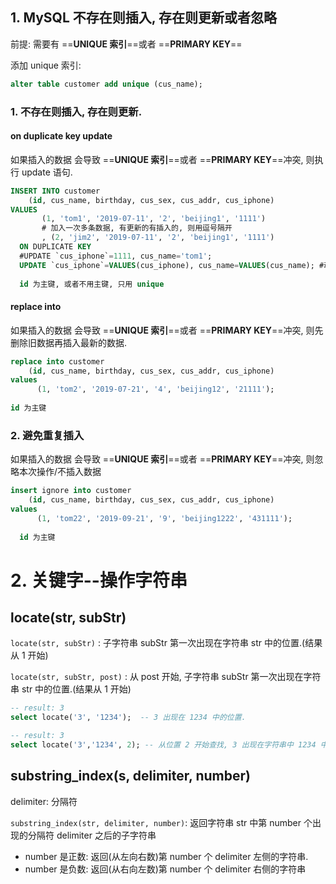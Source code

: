 ## 1. MySQL 不存在则插入, 存在则更新或者忽略

前提: 需要有 ==**UNIQUE 索引**==或者 ==**PRIMARY KEY**==



添加 unique 索引: 

```SQL
alter table customer add unique (cus_name);
```



### 1. 不存在则插入, 存在则更新.

#### on duplicate key update

如果插入的数据 会导致  ==**UNIQUE 索引**==或者 ==**PRIMARY KEY**==冲突, 则执行 update 语句.

```SQL
INSERT INTO customer
    (id, cus_name, birthday, cus_sex, cus_addr, cus_iphone)
VALUES
       (1, 'tom1', '2019-07-11', '2', 'beijing1', '1111')
       # 加入一次多条数据, 有更新的有插入的, 则用逗号隔开
       , (2, 'jim2', '2019-07-11', '2', 'beijing1', '1111')
  ON DUPLICATE KEY
  #UPDATE `cus_iphone`=1111, cus_name='tom1';
  UPDATE `cus_iphone`=VALUES(cus_iphone), cus_name=VALUES(cus_name); #动态, 会被修改为对应上边的值
  
  id 为主键, 或者不用主键, 只用 unique
```



#### replace into

如果插入的数据 会导致  ==**UNIQUE 索引**==或者 ==**PRIMARY KEY**==冲突, 则先删除旧数据再插入最新的数据.

```sql
replace into customer
    (id, cus_name, birthday, cus_sex, cus_addr, cus_iphone)
values
      (1, 'tom2', '2019-07-21', '4', 'beijing12', '21111');
      
id 为主键
```



### 2. 避免重复插入

如果插入的数据 会导致  ==**UNIQUE 索引**==或者 ==**PRIMARY KEY**==冲突, 则忽略本次操作/不插入数据

```sql
insert ignore into customer
    (id, cus_name, birthday, cus_sex, cus_addr, cus_iphone)
values
      (1, 'tom22', '2019-09-21', '9', 'beijing1222', '431111');
      
  id 为主键
```



# 2. 关键字--操作字符串

## locate(str, subStr)

`locate(str, subStr)` : 子字符串 subStr 第一次出现在字符串 str 中的位置.(结果从 1 开始)

`locate(str, subStr, post)` : 从 post 开始, 子字符串 subStr 第一次出现在字符串 str 中的位置.(结果从 1 开始)

```sql
-- result: 3
select locate('3', '1234');  -- 3 出现在 1234 中的位置.

-- result: 3
select locate('3','1234', 2); -- 从位置 2 开始查找, 3 出现在字符串中 1234 中的位置.
```



## substring_index(s, delimiter, number)

delimiter: 分隔符

`substring_index(str, delimiter, number)`: 返回字符串 str 中第 number 个出现的分隔符 delimiter 之后的子字符串

- number 是正数: 返回(从左向右数)第 number 个 delimiter 左侧的字符串.
- number 是负数: 返回(从右向左数)第 number 个 delimiter 右侧的字符串